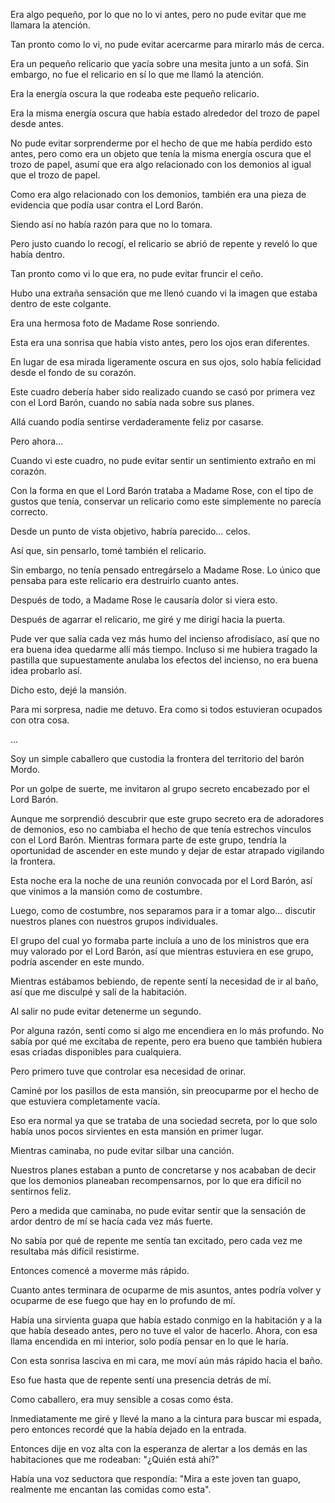 
Era algo pequeño, por lo que no lo vi antes, pero no pude evitar que me llamara la atención.

Tan pronto como lo vi, no pude evitar acercarme para mirarlo más de cerca.

Era un pequeño relicario que yacía sobre una mesita junto a un sofá. Sin embargo, no fue el relicario en sí lo que me llamó la atención.

Era la energía oscura la que rodeaba este pequeño relicario.

Era la misma energía oscura que había estado alrededor del trozo de papel desde antes.

No pude evitar sorprenderme por el hecho de que me había perdido esto antes, pero como era un objeto que tenía la misma energía oscura que el trozo de papel, asumí que era algo relacionado con los demonios al igual que el trozo de papel.

Como era algo relacionado con los demonios, también era una pieza de evidencia que podía usar contra el Lord Barón.

Siendo así no había razón para que no lo tomara.

Pero justo cuando lo recogí, el relicario se abrió de repente y reveló lo que había dentro.

Tan pronto como vi lo que era, no pude evitar fruncir el ceño.

Hubo una extraña sensación que me llenó cuando vi la imagen que estaba dentro de este colgante.

Era una hermosa foto de Madame Rose sonriendo.

Esta era una sonrisa que había visto antes, pero los ojos eran diferentes.

En lugar de esa mirada ligeramente oscura en sus ojos, solo había felicidad desde el fondo de su corazón.

Este cuadro debería haber sido realizado cuando se casó por primera vez con el Lord Barón, cuando no sabía nada sobre sus planes.

Allá cuando podía sentirse verdaderamente feliz por casarse.

Pero ahora…

Cuando vi este cuadro, no pude evitar sentir un sentimiento extraño en mi corazón.

Con la forma en que el Lord Barón trataba a Madame Rose, con el tipo de gustos que tenía, conservar un relicario como este simplemente no parecía correcto.

Desde un punto de vista objetivo, habría parecido… celos.

Así que, sin pensarlo, tomé también el relicario.

Sin embargo, no tenía pensado entregárselo a Madame Rose. Lo único que pensaba para este relicario era destruirlo cuanto antes.

Después de todo, a Madame Rose le causaría dolor si viera esto.

Después de agarrar el relicario, me giré y me dirigí hacia la puerta.

Pude ver que salía cada vez más humo del incienso afrodisíaco, así que no era buena idea quedarme allí más tiempo. Incluso si me hubiera tragado la pastilla que supuestamente anulaba los efectos del incienso, no era buena idea probarlo así.

Dicho esto, dejé la mansión.

Para mi sorpresa, nadie me detuvo. Era como si todos estuvieran ocupados con otra cosa.

…

Soy un simple caballero que custodia la frontera del territorio del barón Mordo.

Por un golpe de suerte, me invitaron al grupo secreto encabezado por el Lord Barón.

Aunque me sorprendió descubrir que este grupo secreto era de adoradores de demonios, eso no cambiaba el hecho de que tenía estrechos vínculos con el Lord Barón. Mientras formara parte de este grupo, tendría la oportunidad de ascender en este mundo y dejar de estar atrapado vigilando la frontera.

Esta noche era la noche de una reunión convocada por el Lord Barón, así que vinimos a la mansión como de costumbre.

Luego, como de costumbre, nos separamos para ir a tomar algo... discutir nuestros planes con nuestros grupos individuales.

El grupo del cual yo formaba parte incluía a uno de los ministros que era muy valorado por el Lord Barón, así que mientras estuviera en ese grupo, podría ascender en este mundo.

Mientras estábamos bebiendo, de repente sentí la necesidad de ir al baño, así que me disculpé y salí de la habitación.

Al salir no pude evitar detenerme un segundo.

Por alguna razón, sentí como si algo me encendiera en lo más profundo. No sabía por qué me excitaba de repente, pero era bueno que también hubiera esas criadas disponibles para cualquiera.

Pero primero tuve que controlar esa necesidad de orinar.

Caminé por los pasillos de esta mansión, sin preocuparme por el hecho de que estuviera completamente vacía.

Eso era normal ya que se trataba de una sociedad secreta, por lo que solo había unos pocos sirvientes en esta mansión en primer lugar.

Mientras caminaba, no pude evitar silbar una canción.

Nuestros planes estaban a punto de concretarse y nos acababan de decir que los demonios planeaban recompensarnos, por lo que era difícil no sentirnos feliz.

Pero a medida que caminaba, no pude evitar sentir que la sensación de ardor dentro de mí se hacía cada vez más fuerte.

No sabía por qué de repente me sentía tan excitado, pero cada vez me resultaba más difícil resistirme.

Entonces comencé a moverme más rápido.

Cuanto antes terminara de ocuparme de mis asuntos, antes podría volver y ocuparme de ese fuego que hay en lo profundo de mí.

Había una sirvienta guapa que había estado conmigo en la habitación y a la que había deseado antes, pero no tuve el valor de hacerlo. Ahora, con esa llama encendida en mi interior, solo podía pensar en lo que le haría.

Con esta sonrisa lasciva en mi cara, me moví aún más rápido hacia el baño.

Eso fue hasta que de repente sentí una presencia detrás de mí.

Como caballero, era muy sensible a cosas como ésta.

Inmediatamente me giré y llevé la mano a la cintura para buscar mi espada, pero entonces recordé que la había dejado en la entrada.

Entonces dije en voz alta con la esperanza de alertar a los demás en las habitaciones que me rodeaban: "¿Quién está ahí?"

Había una voz seductora que respondía: "Mira a este joven tan guapo, realmente me encantan las comidas como esta".
